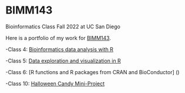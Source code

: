 # BIMM143
Bioinformatics Class Fall 2022 at UC San Diego

Here is a portfolio of my work for [BIMM143](https://bioboot.github.io/bimm143_F22/schedule/).

-Class 4: [Bioinformatics data analysis with R](https://github.com/anvangg/BIMM143/blob/8c57d47ccc198a65b94c492c975f7d1252913040/class04/class04.pdf)

-Class 5: [Data exploration and visualization in R](https://github.com/anvangg/BIMM143/blob/f8af5c4e757002c6ce9aabda7059964de190177d/class05/Class5_%20Data%20Visualization%20with%20GGPLOT.pdf)

-Class 6: [R functions and R packages from CRAN and BioConductor] ()

-Class 10: [Halloween Candy Mini-Project](https://github.com/anvangg/BIMM143/blob/f316e4ca0f91491eacc1541194a614b4cc6731ec/class10/Class%2010_%20Halloween%20Mini%20Project.pdf) 
